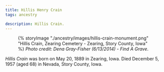 ```yaml
---
title: Hillis Henry Crain
tags: ancestry

description: Hillis Crain.
---
```


<figure>{% storyImage "./ancestry/images/hillis-crain-monument.png" "Hillis Crain, Zearing Cemetery - Zearing, Story County, Iowa" %}
      <em>Photo credit: Dena Gray-Fisher (6/13/2014) - Find A Grave</em>.</figcaption>
    </figure>
<p><i>Hillis Crain</i> was born on May 20, 1889 in Zearing, Iowa. Died December 5, 1957 (aged 68) in Nevada, Story County, Iowa.</p>
